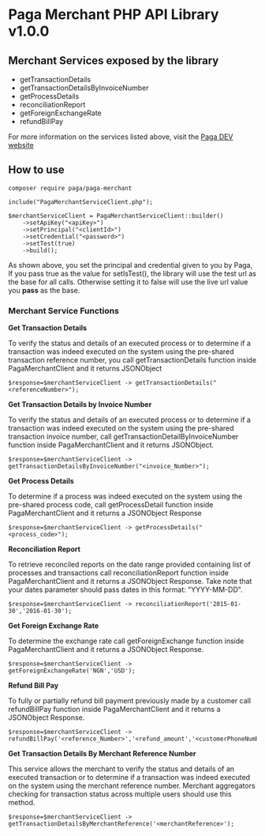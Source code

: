 # Paga Merchant PHP API Library v1.0.0

## Merchant Services exposed by the library

- getTransactionDetails
- getTransactionDetailsByInvoiceNumber
- getProcessDetails
- reconciliationReport
- getForeignExchangeRate
- refundBillPay

For more information on the services listed above, visit the [Paga DEV website](https://developer-docs.paga.com/docs/php-library-2)

## How to use

`composer require paga/paga-merchant`

 
```
include("PagaMerchantServiceClient.php");

$merchantServiceClient = PagaMerchantServiceClient::builder()
    ->setApiKey("<apiKey>")
    ->setPrincipal("<clientId>")
    ->setCredential("<password>")
    ->setTest(true)
    ->build();
```

As shown above, you set the principal and credential given to you by Paga, If you pass true as the value for setIsTest(), the library will use the test url as the base for all calls. Otherwise setting it to false will use the live url value you **pass** as the base. 

### Merchant Service Functions

**Get Transaction Details**

To verify the status and details of an executed process or to determine if a transaction was indeed executed on the system using the pre-shared transaction reference number, you call getTransactionDetails function inside PagaMerchantClient and it returns JSONObject

```
$response=$merchantServiceClient -> getTransactionDetails("<referenceNumber>");
```
**Get Transaction Details by Invoice Number**

To verify the status and details of an executed process or to determine if a transaction was indeed executed on the system using the pre-shared transaction invoice number, call getTransactionDetailByInvoiceNumber function inside PagaMerchantClient and it returns JSONObject.

```
$response=$merchantServiceClient -> getTransactionDetailsByInvoiceNumber("<invoice_Number>");
```
**Get Process Details**

To determine if a process was indeed executed on the system using the pre-shared process code, call getProcessDetail function inside PagaMerchantClient and it returns a JSONObject Response

```
$response=$merchantServiceClient -> getProcessDetails("<process_code>");

```
**Reconciliation Report**

To retrieve reconciled reports on the date range provided containing list of processes and transactions call reconciliationReport function inside PagaMerchantClient and it returns a JSONObject Response. Take note that your dates parameter should pass dates in this format: "YYYY-MM-DD".

```
$response=$merchantServiceClient -> reconciliationReport('2015-01-30','2016-01-30');

```
**Get Foreign Exchange Rate**

To determine the exchange rate call getForeignExchange function inside PagaMerchantClient and it returns a JSONObject Response.

```
$response=$merchantServiceClient -> getForeignExchangeRate('NGN','USD');
```
**Refund Bill Pay**

To fully or partially refund bill payment previously made by a customer call refundBillPay function inside PagaMerchantClient and it returns a JSONObject Response.

```
$response=$merchantServiceClient -> refundBillPay('<reference_Number>','<refund_amount','<customerPhoneNumber>');
```

**Get Transaction Details By Merchant Reference Number**

This service allows the merchant to verify the status and details of an executed transaction or to determine if a transaction was indeed executed on the system using the merchant reference number. Merchant aggregators checking for transaction status across multiple users should use this method.

```
$response=$merchantServiceClient -> getTransactionDetailsByMerchantReference('<merchantReference>');
```